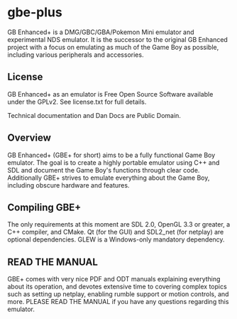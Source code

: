 # gbe-plus

GB Enhanced+ is a DMG/GBC/GBA/Pokemon Mini emulator and experimental NDS emulator. It is the successor to the original GB Enhanced project with a focus on emulating as much of the Game Boy as possible, including various peripherals and accessories.

## License
GB Enhanced+ as an emulator is Free Open Source Software available under the GPLv2. See license.txt for full details.

Technical documentation and Dan Docs are Public Domain.

## Overview

GB Enhanced+ (GBE+ for short) aims to be a fully functional Game Boy emulator. The goal is to create a highly portable emulator using C++ and SDL and document the Game Boy's functions through clear code. Additionally GBE+ strives to emulate everything about the Game Boy, including obscure hardware and features.

## Compiling GBE+

The only requirements at this moment are SDL 2.0, OpenGL 3.3 or greater, a C++ compiler, and CMake. Qt (for the GUI) and SDL2_net (for netplay) are optional dependencies. GLEW is a Windows-only mandatory dependency.

## READ THE MANUAL

GBE+ comes with very nice PDF and ODT manuals explaining everything about its operation, and devotes extensive time to covering complex topics such as setting up netplay, enabling rumble support or motion controls, and more. PLEASE READ THE MANUAL if you have any questions regarding this emulator.
